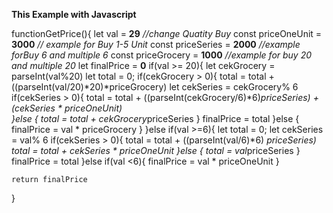 <strong>This Example with Javascript</strong>

functionGetPrice(){
      let val = **29** *//change Quatity Buy*
        const priceOneUnit = **3000** *// example for Buy 1-5 Unit*
        const priceSeries = **2000** *//example forBuy 6 and multiple 6*
        const priceGrocery = **1000** *//example for buy 20 and multiple 20*
        let finalPrice = **0**
        if(val >= 20){
            let cekGrocery = parseInt(val%20)
            let total = 0;
            if(cekGrocery > 0){
                total = total + ((parseInt(val/20)*20)*priceGrocery)
                let cekSeries = cekGrocery% 6
                if(cekSeries > 0){
                    total = total + ((parseInt(cekGrocery/6)*6)*priceSeries) + (cekSeries * priceOneUnit)                   
                }else {
                    total = total + cekGrocery*priceSeries
                }
                finalPrice = total
            }else {
                finalPrice = val * priceGrocery
            }
        }else
        if(val >=6){
            let total = 0;
            let cekSeries = val% 6
            if(cekSeries > 0){
                total = total + ((parseInt(val/6)*6) *priceSeries)
                total = total + cekSeries * priceOneUnit
            }else {
                total = val*priceSeries
            }
            finalPrice = total
        }else
        if(val <6){
            finalPrice = val * priceOneUnit
        }

    return finalPrice 
}